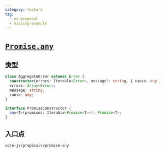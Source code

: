 ```yaml
---
category: feature
tag:
  - es-proposal
  - missing-example
---
```


# [`Promise.any`](https://github.com/tc39/proposal-promise-any)

## 类型

```ts
class AggregateError extends Error {
  constructor(errors: Iterable<Error>, message?: string, { cause: any }?);
  errors: Array<Error>;
  message: string;
  cause: any;
}

interface PromiseConstructor {
  any<T>(promises: Iterable<Promise<T>>): Promise<T>;
}
```

## 入口点

```
core-js/proposals/promise-any
```
